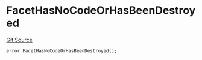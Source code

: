 # FacetHasNoCodeOrHasBeenDestroyed
[Git Source](https://github.com/thrackle-io/tron/blob/06e770e8df9f2623305edd5cd2be197d5544e702/src/protocol/economic/ruleProcessor/RuleProcessorDiamond.sol)


```solidity
error FacetHasNoCodeOrHasBeenDestroyed();
```


